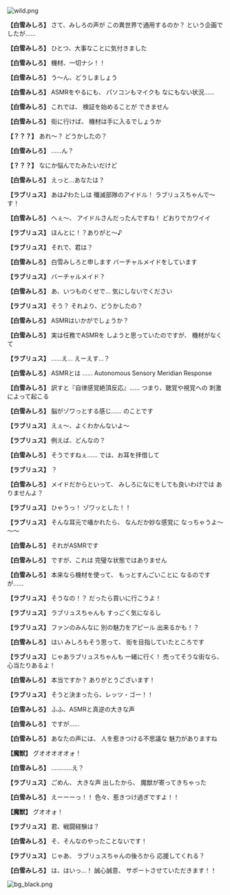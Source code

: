 
![wild.png](../images/backgrounds/wild.png)

**【白雪みしろ】**
さて、みしろの声が
この異世界で通用するのか？
という企画でしたが……

**【白雪みしろ】**
ひとつ、大事なことに気付きました

**【白雪みしろ】**
機材、一切ナシ！！

**【白雪みしろ】**
う～ん、どうしましょう

**【白雪みしろ】**
ASMRをやるにも、
パソコンもマイクも
なにもない状況……

**【白雪みしろ】**
これでは、
検証を始めることが
できません

**【白雪みしろ】**
街に行けば、
機材は手に入るでしょうか

**【？？？】**
あれ～？
どうかしたの？

**【白雪みしろ】**
……ん？

**【？？？】**
なにか悩んでたみたいだけど

**【白雪みしろ】**
えっと…あなたは？

**【ラブリュス】**
あは♪わたしは
殲滅部隊のアイドル！
ラブリュスちゃんで～す！

**【白雪みしろ】**
へぇ～、
アイドルさんだったんですね！
どおりでカワイイ

**【ラブリュス】**
ほんとに！？ありがと～♪

**【ラブリュス】**
それで、君は？

**【白雪みしろ】**
白雪みしろと申します
バーチャルメイドをしています

**【ラブリュス】**
バーチャルメイド？

**【白雪みしろ】**
あ、いつものくせで…
気にしないでください

**【ラブリュス】**
そう？
それより、どうかしたの？

**【白雪みしろ】**
ASMRはいかがでしょうか？

**【白雪みしろ】**
実は任務でASMRを
しようと思っていたのですが、
機材がなくて

**【ラブリュス】**
……え…
えーえす…？

**【白雪みしろ】**
ASMRとは ……
Autonomous Sensory
Meridian Response

**【白雪みしろ】**
訳すと『自律感覚絶頂反応』……
つまり、聴覚や視覚への
刺激によって起こる

**【白雪みしろ】**
脳がゾワっとする感じ……
のことです

**【ラブリュス】**
えぇ～、よくわかんないよ～

**【ラブリュス】**
例えば、どんなの？

**【白雪みしろ】**
そうですねぇ……
では、お耳を拝借して

**【ラブリュス】**
？

**【白雪みしろ】**
メイドだからといって、
みしろになにをしても良いわけでは
ありませんよ？

**【ラブリュス】**
ひゃうっ！
ゾワッとした！！

**【ラブリュス】**
そんな耳元で囁かれたら、
なんだか妙な感覚に
なっちゃうよ～～～

**【白雪みしろ】**
それがASMRです

**【白雪みしろ】**
ですが、これは
完璧な状態ではありません

**【白雪みしろ】**
本来なら機材を使って、
もっとすんごいことに
なるのですが……

**【ラブリュス】**
そうなの！？
だったら買いに行こうよ！

**【ラブリュス】**
ラブリュスちゃんも
すっごく気になるし

**【ラブリュス】**
ファンのみんなに
別の魅力をアピール
出来るかも！？

**【白雪みしろ】**
はい
みしろもそう思って、
街を目指していたところです

**【ラブリュス】**
じゃあラブリュスちゃんも
一緒に行く！
売ってそうな街なら、心当たりあるよ！

**【白雪みしろ】**
本当ですか？
ありがとうございます！

**【ラブリュス】**
そうと決まったら、レッツ・ゴー！！

**【白雪みしろ】**
ふふ、ASMRと真逆の大きな声

**【白雪みしろ】**
ですが……

**【白雪みしろ】**
あなたの声には、
人を惹きつける不思議な
魅力がありますね

**【魔獣】**
グオオオオオォ！

**【白雪みしろ】**
…………え？

**【ラブリュス】**
ごめん、
大きな声 出したから、
魔獣が寄ってきちゃった

**【白雪みしろ】**
えーーーっ！！
色々、惹きつけ過ぎですよ！！

**【魔獣】**
グオオォ！

**【ラブリュス】**
君、戦闘経験は？

**【白雪みしろ】**
そ、そんなのやったことないです！

**【ラブリュス】**
じゃあ、
ラブリュスちゃんの後ろから
応援してくれる？

**【白雪みしろ】**
は、はいっ…！
誠心誠意、
サポートさせていただきます！！

![bg_black.png](../images/backgrounds/bg_black.png)
